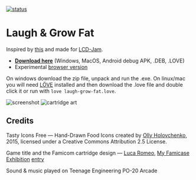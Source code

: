 [![status](https://travis-ci.org/premek/laugh-grow-fat.svg)](https://travis-ci.org/premek/laugh-grow-fat)


# Laugh & Grow Fat
Inspired by [this](http://famicase.com/17/softs/076.html) and made for [LCD-Jam](https://itch.io/jam/lcd-jam). 

- **[Download here](../../releases)** (Windows, MacOS, Android debug APK, .DEB, .LOVE)
- Experimental [browser version](https://premek.github.io/laugh-grow-fat/)



On windows download the zip file, unpack and run the .exe. On linux/mac you will need [LÖVE](https://love2d.org/) installed and then download the .love file and double click it or run with `love laugh-grow-fat.love`.


![screenshot](https://pbs.twimg.com/media/DcdY_BVX0AYg4kT.jpg:small)
![cartridge art](http://famicase.com/17/softs/076.jpg)


## Credits
Tasty Icons Free — Hand-Drawn Food Icons created by [Olly Holovchenko](http://handdrawngoods.com), 2015, licensed under a
Creative Commons Attribution 2.5 License.

Game title and the Famicom cartridge design — [Luca Romeo](http://www.lucaromeo.com/mf.html), [My Famicase Exhibition](http://famicase.com/17/softs/076.html) [entry](http://famicase.com/17/softs/076.html)

Sound & music played on Teenage Engineering PO-20 Arcade


